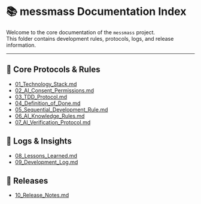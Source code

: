 # 📚 messmass Documentation Index

Welcome to the core documentation of the `messmass` project.  
This folder contains development rules, protocols, logs, and release information.

---

## 🔧 Core Protocols & Rules

- [01_Technology_Stack.md](01_Technology_Stack.md)  
- [02_AI_Consent_Permissions.md](02_AI_Consent_Permissions.md)  
- [03_TDD_Protocol.md](03_TDD_Protocol.md)  
- [04_Definition_of_Done.md](04_Definition_of_Done.md)  
- [05_Sequential_Development_Rule.md](05_Sequential_Development_Rule.md)  
- [06_AI_Knowledge_Rules.md](06_AI_Knowledge_Rules.md)  
- [07_AI_Verification_Protocol.md](07_AI_Verification_Protocol.md)  

## 📓 Logs & Insights

- [08_Lessons_Learned.md](08_Lessons_Learned.md)  
- [09_Development_Log.md](09_Development_Log.md)  

## 🚀 Releases

- [10_Release_Notes.md](10_Release_Notes.md)


